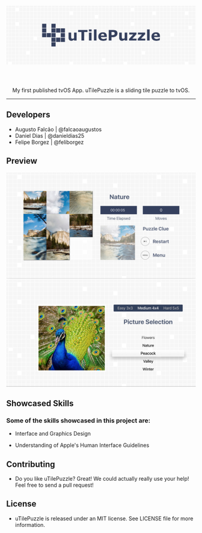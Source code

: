 <h1 align="center">
  <img src="media/screenshot00.jpg" alt="uTilePuzzle Logo"><br><br>
</h1>

<p align="center">My first published tvOS App. uTilePuzzle is a sliding tile puzzle to tvOS.</p>

---

## Developers
* Augusto Falcão | @falcaoaugustos
* Daniel Dias | @danieldias25
* Felipe Borgez | @feliborgez

## Preview
![PREVIEW_01](media/screenshot01.jpg)
![PREVIEW_02](media/screenshot02.jpg)

## Showcased Skills
### Some of the skills showcased in this project are:

* Interface and Graphics Design

* Understanding of Apple's Human Interface Guidelines

## Contributing

* Do you like uTilePuzzle? Great! We could actually really use your help! Feel free to send a pull request!

## License

* uTilePuzzle is released under an MIT license. See LICENSE file for more information.
